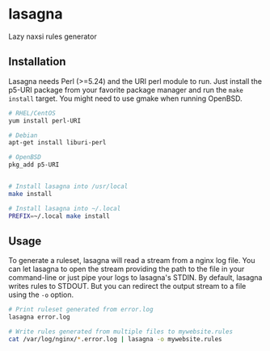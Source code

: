 # lasagna
Lazy naxsi rules generator

## Installation
Lasagna needs Perl (>=5.24) and the URI perl module to run. Just install the p5-URI package from 
your favorite package manager and run the ``make install`` target. You might need to use gmake when 
running OpenBSD.

```bash
# RHEL/CentOS
yum install perl-URI

# Debian
apt-get install liburi-perl

# OpenBSD
pkg_add p5-URI


# Install lasagna into /usr/local
make install

# Install lasagna into ~/.local
PREFIX=~/.local make install
```

## Usage
To generate a ruleset, lasagna will read a stream from a nginx log file. You can let lasagna to open the
stream providing the path to the file in your command-line or just pipe your logs to lasagna's STDIN.
By default, lasagna writes rules to STDOUT. But you can redirect the output stream to a file using the 
``-o`` option.

```bash
# Print ruleset generated from error.log
lasagna error.log

# Write rules generated from multiple files to mywebsite.rules 
cat /var/log/nginx/*.error.log | lasagna -o mywebsite.rules
```
